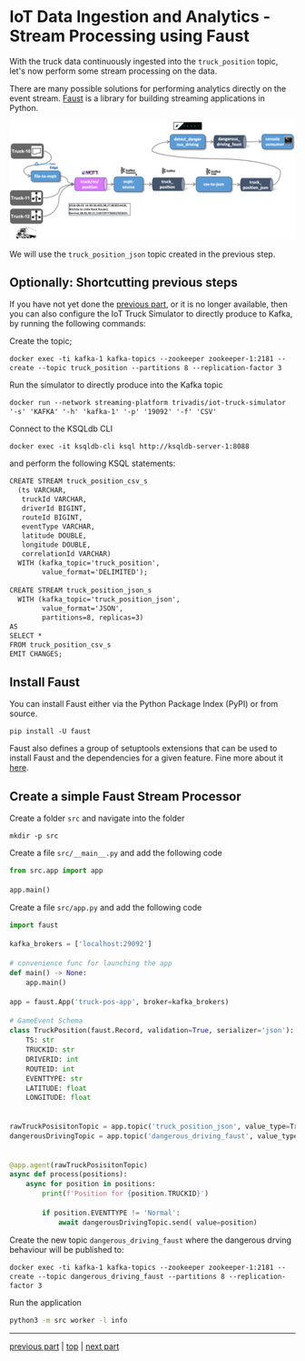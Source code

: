 # IoT Data Ingestion and Analytics - Stream Processing using Faust

With the truck data continuously ingested into the `truck_position` topic, let's now perform some stream processing on the data.
 
There are many possible solutions for performing analytics directly on the event stream. [Faust](https://faust.readthedocs.io/en/latest/index.html) is a library for building streaming applications in Python.

![Alt Image Text](./images/stream-processing-with-faust-overview.png "Schema Registry UI")

We will use the `truck_position_json` topic created in the previous step.

## Optionally: Shortcutting previous steps

If you have not yet done the [previous part](../05b-iot-data-ingestion-mqtt-to-kafka/README.md), or it is no longer available, then you can also configure the IoT Truck Simulator to directly produce to Kafka, by running the following commands:

Create the topic;

```
docker exec -ti kafka-1 kafka-topics --zookeeper zookeeper-1:2181 --create --topic truck_position --partitions 8 --replication-factor 3
```

Run the simulator to directly produce into the Kafka topic

```
docker run --network streaming-platform trivadis/iot-truck-simulator '-s' 'KAFKA' '-h' 'kafka-1' '-p' '19092' '-f' 'CSV'
``` 

Connect to the KSQLdb CLI 

```
docker exec -it ksqldb-cli ksql http://ksqldb-server-1:8088
```

and perform the following KSQL statements:

```
CREATE STREAM truck_position_csv_s
  (ts VARCHAR,
   truckId VARCHAR,
   driverId BIGINT,
   routeId BIGINT, 
   eventType VARCHAR,
   latitude DOUBLE,
   longitude DOUBLE,
   correlationId VARCHAR)
  WITH (kafka_topic='truck_position',
        value_format='DELIMITED');
        
CREATE STREAM truck_position_json_s
  WITH (kafka_topic='truck_position_json',
        value_format='JSON', 
        partitions=8, replicas=3)
AS 
SELECT * 
FROM truck_position_csv_s
EMIT CHANGES;        
```


## Install Faust

You can install Faust either via the Python Package Index (PyPI) or from source.

```
pip install -U faust
```

Faust also defines a group of setuptools extensions that can be used to install Faust and the dependencies for a given feature. Fine more about it [here](https://faust.readthedocs.io/en/latest/userguide/installation.html).

## Create a simple Faust Stream Processor

Create a folder `src` and navigate into the folder

```
mkdir -p src
```

Create a file `src/__main__.py` and add the following code

```python
from src.app import app

app.main()
```

Create a file `src/app.py` and add the following code

```python
import faust

kafka_brokers = ['localhost:29092']

# convenience func for launching the app
def main() -> None:
    app.main()

app = faust.App('truck-pos-app', broker=kafka_brokers)

# GameEvent Schema
class TruckPosition(faust.Record, validation=True, serializer='json'):
    TS: str
    TRUCKID: str
    DRIVERID: int
    ROUTEID: int
    EVENTTYPE: str
    LATITUDE: float
    LONGITUDE: float


rawTruckPosisitonTopic = app.topic('truck_position_json', value_type=TruckPosition)
dangerousDrivingTopic = app.topic('dangerous_driving_faust', value_type=TruckPosition)


@app.agent(rawTruckPosisitonTopic)
async def process(positions):
    async for position in positions:
        print(f'Position for {position.TRUCKID}')
        
        if position.EVENTTYPE != 'Normal': 
            await dangerousDrivingTopic.send( value=position)   
```

Create the new topic `dangerous_driving_faust` where the dangerous drving behaviour will be published to:

```
docker exec -ti kafka-1 kafka-topics --zookeeper zookeeper-1:2181 --create --topic dangerous_driving_faust --partitions 8 --replication-factor 3
```

Run the application


```bash
python3 -m src worker -l info
```

----

[previous part](../05c-stream-processing-using-ksql/README.md)	| 	[top](../05-iot-data-ingestion-and-analytics/README.md) 	| 	[next part](../05e-static-data-ingestion/README.md)
